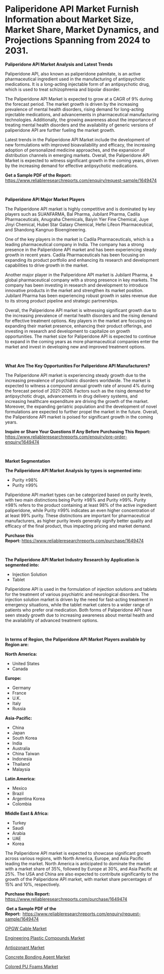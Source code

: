 <p><h1>Paliperidone API Market Furnish Information about Market Size, Market Share, Market Dynamics, and Projections Spanning from 2024 to 2031.</h1></p><p><strong>Paliperidone API Market Analysis and Latest Trends</strong></p>
<p><p>Paliperidone API, also known as paliperidone palmitate, is an active pharmaceutical ingredient used in the manufacturing of antipsychotic medications. It is a long-acting injectable form of an antipsychotic drug, which is used to treat schizophrenia and bipolar disorder.</p><p>The Paliperidone API Market is expected to grow at a CAGR of 9% during the forecast period. The market growth is driven by the increasing prevalence of mental health disorders, rising demand for long-acting injectable medications, and advancements in pharmaceutical manufacturing technologies. Additionally, the growing awareness about the importance of treating mental health disorders and the availability of generic versions of paliperidone API are further fueling the market growth.</p><p>Latest trends in the Paliperidone API Market include the development of new formulations with improved bioavailability and efficacy, the increasing adoption of personalized medicine approaches, and the expansion of distribution channels in emerging markets. Overall, the Paliperidone API Market is expected to witness significant growth in the coming years, driven by the increasing demand for effective antipsychotic medications.</p></p>
<p><strong>Get a Sample PDF of the Report:&nbsp;</strong> <a href="https://www.reliableresearchreports.com/enquiry/request-sample/1649474">https://www.reliableresearchreports.com/enquiry/request-sample/1649474</a></p>
<p>&nbsp;</p>
<p><strong>Paliperidone API Major Market Players</strong></p>
<p><p>The Paliperidone API market is highly competitive and is dominated by key players such as SUANFARMA, Bal Pharma, Jubilant Pharma, Cadila Pharmaceuticals, Anugraha Chemicals, Baiyin Yier Fine Chemical, Juye Jinyi Chemical, Hubei Star Galaxy Chemical, Hefei Lifeon Pharmaceutical, and Shandong Kangnuo Bioengineering.</p><p>One of the key players in the market is Cadila Pharmaceuticals, which is a leading pharmaceutical company in India. The company has a strong presence in the Paliperidone API market and has been experiencing steady growth in recent years. Cadila Pharmaceuticals has been focusing on expanding its product portfolio and enhancing its research and development capabilities to drive growth in the market.</p><p>Another major player in the Paliperidone API market is Jubilant Pharma, a global pharmaceutical company with a strong presence in key markets. The company has been investing in research and development to introduce innovative products in the market and strengthen its market position. Jubilant Pharma has been experiencing robust growth in sales revenue due to its strong product pipeline and strategic partnerships.</p><p>Overall, the Paliperidone API market is witnessing significant growth due to the increasing prevalence of mental health disorders and the rising demand for effective treatment options. Key players in the market are focusing on expanding their market presence, enhancing their product offerings, and investing in research and development to capitalize on growth opportunities. The market size for Paliperidone API is expected to continue to expand in the coming years as more pharmaceutical companies enter the market and invest in developing new and improved treatment options.</p></p>
<p>&nbsp;</p>
<p><strong>What Are The Key Opportunities For Paliperidone API Manufacturers?</strong></p>
<p><p>The Paliperidone API market is experiencing steady growth due to the increasing prevalence of psychiatric disorders worldwide. The market is expected to witness a compound annual growth rate of around 4% during the forecast period of 2021-2026. Factors such as the rising demand for antipsychotic drugs, advancements in drug delivery systems, and increasing healthcare expenditure are driving the growth of the market. Moreover, the expanding geriatric population and the development of novel formulations are expected to further propel the market in the future. Overall, the Paliperidone API market is poised for significant growth in the coming years.</p></p>
<p><strong>Inquire or Share Your Questions If Any Before Purchasing This Report:</strong> <a href="https://www.reliableresearchreports.com/enquiry/pre-order-enquiry/1649474">https://www.reliableresearchreports.com/enquiry/pre-order-enquiry/1649474</a></p>
<p>&nbsp;</p>
<p><strong>Market Segmentation</strong></p>
<p><strong>The Paliperidone API Market Analysis by types is segmented into:</strong></p>
<p><ul><li>Purity ≥98%</li><li>Purity ≥99%</li></ul></p>
<p><p>Paliperidone API market types can be categorized based on purity levels, with two main distinctions being Purity ≥98% and Purity ≥99%. Purity ≥98% refers to the product containing at least 98% of the active ingredient paliperidone, while Purity ≥99% indicates an even higher concentration of at least 99% purity. These distinctions are important for pharmaceutical manufacturers, as higher purity levels generally signify better quality and efficacy of the final product, thus impacting pricing and market demand.</p></p>
<p><strong>Purchase this Report:&nbsp;</strong><a href="https://www.reliableresearchreports.com/purchase/1649474">https://www.reliableresearchreports.com/purchase/1649474</a></p>
<p>&nbsp;</p>
<p><strong>The Paliperidone API Market Industry Research by Application is segmented into:</strong></p>
<p><ul><li>Injection Solution</li><li>Tablet</li></ul></p>
<p><p>Paliperidone API is used in the formulation of injection solutions and tablets for the treatment of various psychiatric and neurological disorders. The injection solution market is driven by the need for fast-acting treatment in emergency situations, while the tablet market caters to a wider range of patients who prefer oral medication. Both forms of Paliperidone API have seen steady growth due to increasing awareness about mental health and the availability of advanced treatment options.</p></p>
<p>&nbsp;</p>
<p><strong>In terms of Region, the Paliperidone API Market Players available by Region are:</strong></p>
<p>
    <p> <strong> North America: </strong>
        <ul>
            <li>United States</li>
            <li>Canada</li>
        </ul>
        </p> 
    <p> <strong> Europe: </strong>
        <ul>
            <li>Germany</li>
            <li>France</li>
            <li>U.K.</li>
            <li>Italy</li>
            <li>Russia</li>
        </ul>
        </p> 
    <p> <strong> Asia-Pacific: </strong>
        <ul>
            <li>China</li>
            <li>Japan</li>
            <li>South Korea</li>
            <li>India</li>
            <li>Australia</li>
            <li>China Taiwan</li>
            <li>Indonesia</li>
            <li>Thailand</li>
            <li>Malaysia</li>
        </ul>
        </p> 
    <p> <strong> Latin America: </strong>
        <ul>
            <li>Mexico</li>
            <li>Brazil</li>
            <li>Argentina Korea</li>
            <li>Colombia</li>
        </ul>
        </p> 
    <p> <strong> Middle East & Africa: </strong>
        <ul>
            <li>Turkey</li>
            <li>Saudi</li>
            <li>Arabia</li>
            <li>UAE</li>
            <li>Korea</li>
        </ul>
    </p>
    </p>
<p><p>The Paliperidone API market is expected to showcase significant growth across various regions, with North America, Europe, and Asia Pacific leading the market. North America is anticipated to dominate the market with a market share of 35%, followed by Europe at 30%, and Asia Pacific at 25%. The USA and China are also expected to contribute significantly to the growth of the Paliperidone API market, with market share percentages of 15% and 10%, respectively.</p></p>
<p><strong>Purchase this Report: </strong><a href="https://www.reliableresearchreports.com/purchase/1649474">https://www.reliableresearchreports.com/purchase/1649474</a></p>
<p>&nbsp;<strong>Get a Sample PDF of the Report:&nbsp;&nbsp;</strong><a href="https://www.reliableresearchreports.com/enquiry/request-sample/1649474">https://www.reliableresearchreports.com/enquiry/request-sample/1649474</a></p>
<p><strong></strong></p>
<p><p><a href="https://medium.com/@angelageorge32/decoding-opgw-cable-market-metrics-market-share-trends-and-growth-patterns-f632037d04f3">OPGW Cable Market</a></p><p><a href="https://medium.com/@angelageorge32/engineering-plastic-compounds-market-research-report-its-history-and-forecast-2024-to-2031-2ed44f6728ca">Engineering Plastic Compounds Market</a></p><p><a href="https://medium.com/@geoanderson1978/antiozonant-market-analysis-and-sze-forecasted-for-period-from-2024-to-2031-1ab328e6f9f1">Antiozonant Market</a></p><p><a href="https://medium.com/@nelsonhauck/concrete-bonding-agent-nbsp-market-focuses-on-market-share-size-and-projected-forecast-till-2031-51f651015aac">Concrete Bonding Agent Market</a></p><p><a href="https://medium.com/@nelsonhauck/colored-pu-foams-market-size-market-outlook-and-market-forecast-2024-to-2031-aa6ee2c59fa6">Colored PU Foams Market</a></p></p>
